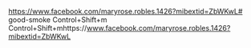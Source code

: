 https://www.facebook.com/maryrose.robles.1426?mibextid=ZbWKwL# good-smoke Control+Shift+m
Control+Shift+mhttps://www.facebook.com/maryrose.robles.1426?mibextid=ZbWKwL
